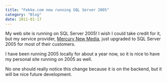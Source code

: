 ```yaml
---
title: "Fekke.com now running SQL Server 2005"
category: "Blog"
date: 2011-01-17
---
```



My web site is running on SQL Server 2005! I wish I could take credit for it, but my service provider, [Mercury New Media](http://www.mecurynewmedia.com), just upgraded to SQL Server 2005 for most of their customers.

I have been running 2005 locally for about a year now, so it is nice to have my personal site running on 2005 as well.

No one should really notice this change because it is on the backend, but it will be nice future development.